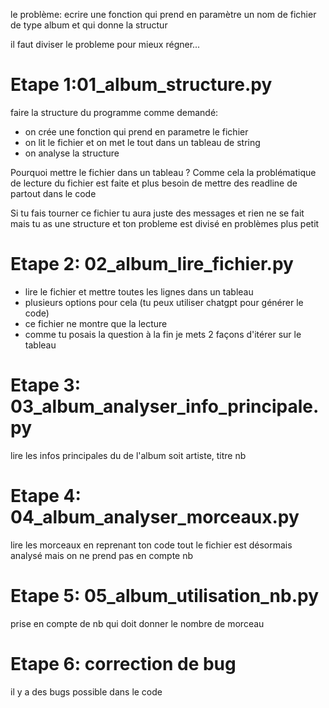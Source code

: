 le problème:
ecrire une fonction qui prend en paramètre un nom de fichier de type album et qui donne la structur

il faut diviser le probleme pour mieux régner...

# Etape 1:01_album_structure.py
faire la structure du programme comme demandé:
- on crée une fonction qui prend en parametre le fichier
- on lit le fichier et on met le tout dans un tableau de string
- on analyse la structure

Pourquoi mettre le fichier dans un tableau ?
Comme cela la problématique de lecture du fichier est faite et plus besoin de mettre des readline de partout
dans le code

Si tu fais tourner ce fichier tu aura juste des messages et rien ne se fait mais tu as une structure et ton probleme
est divisé en problèmes plus petit

# Etape 2: 02_album_lire_fichier.py
- lire le fichier et mettre toutes les lignes dans un tableau
- plusieurs options pour cela (tu peux utiliser chatgpt pour générer le code)
- ce fichier ne montre que la lecture
- comme tu posais la question à la fin je mets 2 façons d'itérer sur le tableau


# Etape 3: 03_album_analyser_info_principale.py
lire les infos principales du de l'album soit artiste, titre nb


# Etape 4: 04_album_analyser_morceaux.py
lire les morceaux en reprenant ton code
tout le fichier est désormais analysé mais on ne prend pas en compte nb

# Etape 5: 05_album_utilisation_nb.py
prise en compte de nb qui doit donner le nombre de morceau

# Etape 6: correction de bug
il y a des bugs possible dans le code